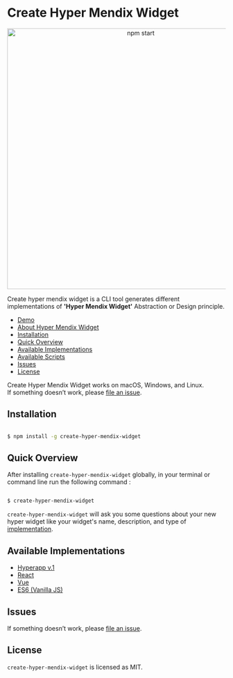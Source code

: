 # Create Hyper Mendix Widget

<p align='center'>
<img src='https://cdn.rawgit.com/facebook/create-react-app/27b42ac/screencast.svg' width='600' alt='npm start'>
</p>

Create hyper mendix widget is a CLI tool generates different implementations of **'Hyper Mendix Widget'** Abstraction or Design principle.<br>

- [Demo](https://hypermendixwidgetd-sandbox.mxapps.io/index.html?profile=Responsive)
- [About Hyper Mendix Widget](https://omnajjar.github.io/create-hyper-mendix-widget/)
- [Installation](#installation)
- [Quick Overview](#quick-overview)
- [Available Implementations](#available-implementations)
- [Available Scripts](#available-scripts)
- [Issues](#issues)
- [License](#license)

Create Hyper Mendix Widget works on macOS, Windows, and Linux.<br>
If something doesn’t work, please [file an issue](https://github.com/omnajjar/create-hyper-mendix-widget/issues/new).


## Installation


```sh

$ npm install -g create-hyper-mendix-widget

```

## Quick Overview
After installing `create-hyper-mendix-widget` globally, in your terminal or command line run the following command :

```sh

$ create-hyper-mendix-widget

```
`create-hyper-mendix-widget` will ask you some questions about your new hyper widget like your widget's name, description, and type of [implementation](#available-implementations).

## Available Implementations

- [Hyperapp v.1](https://github.com/jorgebucaran/hyperapp)
- [React](https://reactjs.org/)
- [Vue](https://vuejs.org/)
- [ES6 (Vanilla JS)](https://developer.mozilla.org/en-US/docs/Web/JavaScript)


## Issues
If something doesn’t work, please [file an issue](https://github.com/omnajjar/create-hyper-mendix-widget/issues/new).

## License

`create-hyper-mendix-widget` is licensed as MIT.